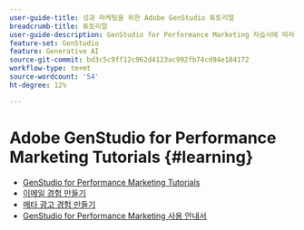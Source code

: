 ```yaml
---
user-guide-title: 성과 마케팅을 위한 Adobe GenStudio 튜토리얼
breadcrumb-title: 튜토리얼
user-guide-description: GenStudio for Performance Marketing 자습서에 따라 이메일 경험 만들기와 같은 전체적인 프로세스를 완료하는 방법을 알아봅니다.
feature-set: GenStudio
feature: Generative AI
source-git-commit: bd3c5c9ff12c962d4123ac992fb74cd94e184172
workflow-type: tm+mt
source-wordcount: '54'
ht-degree: 12%

---
```



# Adobe GenStudio for Performance Marketing Tutorials {#learning}

+ [GenStudio for Performance Marketing Tutorials](tutorials.md)
+ [이메일 경험 만들기](create-email-experience.md)
+ [메타 광고 경험 만들기](create-meta-ad.md)
+ [GenStudio for Performance Marketing 사용 안내서](https://experienceleague.adobe.com/docs/genstudio/user-guide/home.html?lang=ko)
